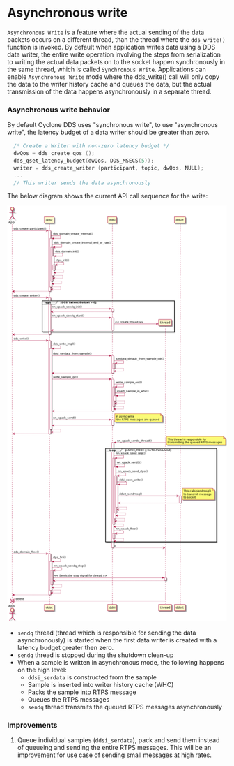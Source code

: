 
# Asynchronous write

`Asynchronous Write` is a feature where the actual sending of the data packets occurs on a different thread, than the thread where the `dds_write()` function is invoked. By default when application writes data using a DDS data writer, the entire write operation involving the steps from serialization to writing the actual data packets on to the socket happen synchronously in the same thread, which is called `Synchronous Write`. Applications can enable `Asynchronous Write` mode where the dds_write() call will only copy the data to the writer history cache and queues the data, but the actual transmission of the data happens asynchronously in a separate thread.

### Asynchronous write behavior

By default Cyclone DDS uses "synchronous write", to use "asynchronous write", the latency budget of a data writer should be greater than zero.

```c
  /* Create a Writer with non-zero latency budget */
  dwQos = dds_create_qos ();
  dds_qset_latency_budget(dwQos, DDS_MSECS(5));
  writer = dds_create_writer (participant, topic, dwQos, NULL);
  ...
  // This writer sends the data asynchronously
```

The below diagram shows the current API call sequence for the write:

<img src="pictures/async_write_cyclone_dds.png" alt="Asynchronous write API sequence">

- `sendq` thread (thread which is responsible for sending the data asynchronously) is started when the first data writer is created with a latency budget greater then zero.
- `sendq` thread is stopped during the shutdown clean-up
- When a sample is written in asynchronous mode, the following happens on the high level:
    - `ddsi_serdata` is constructed from the sample
    - Sample is inserted into writer history cache (WHC)
    - Packs the sample into RTPS message
    - Queues the RTPS messages
    - `sendq` thread transmits the queued RTPS messages asynchronously

### Improvements

1. Queue individual samples (`ddsi_serdata`), pack and send them instead of queueing and sending the entire RTPS messages. This will be an improvement for use case of sending small messages at high rates.